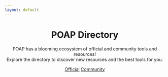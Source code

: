 ```yaml
---
layout: default
---
```


<header class="pb-md-3 pb-lg-5">
  <div class="px-4 py-5 my-5 text-center">
    <!-- <img class="d-block mx-auto mb-4" src="/assets/img/magnifying-poap.png" style="max-width:100px;"> -->
    <h1 class="display-1 fw-bold mt-5 poap-purple">POAP Directory</h1>
    <div class="col-lg-7 mx-auto">
      <!-- <p class="lead mb-4"> -->
      <p class="h3 fw-normal mb-4">
        POAP has a blooming ecosystem of official and community tools and resources!
        <br>
        Explore the directory to discover new resources and the best tools for you.
      </p>
      <a href="#" class="btn btn-outline-thirdary btn-lg px-4 m-1">Official</a>
      <a href="#" class="btn btn-outline-thirdary btn-lg px-4 m-1">Community</a>
    </div>
  </div>
</header>